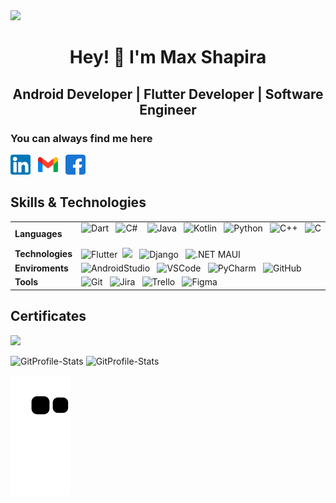 <img src="https://i.postimg.cc/3RZVNs8q/1632265093435.jpg" >

#  <p align ="center" height="40px" width="40px"> Hey! 👋 I'm Max Shapira </p>
##     <p align = "center"> Android Developer | Flutter Developer | Software Engineer </p>


### You can always find me here 
[![LinkedIn](https://github.com/StavRabinovich/StavRabinovich/blob/main/icons/linkedin32.png)](https://www.linkedin.com/in/maximshapira/) &nbsp;
[![Email](https://github.com/StavRabinovich/StavRabinovich/blob/main/icons/gmail32.png)](mailto:itsjustmax9@gmail.com) &nbsp;
[![Facebook](https://github.com/StavRabinovich/StavRabinovich/blob/main/icons/facebook32.png)](https://www.facebook.com/MaxShap/)

 
 ## Skills & Technologies
| | |
|---|---|
| **Languages**	|   ![Dart](https://img.shields.io/badge/Dart-0175C2?style=flat&logo=dart&logoColor=white) &nbsp; ![C#](https://img.shields.io/badge/C%23-00599C?style=flat&logo=csharp&logoColor=white) &nbsp;  &nbsp;![Java](https://img.shields.io/badge/Java-ED8B00?style=flat&logo=openjdk&logoColor=white) &nbsp;  ![Kotlin](https://img.shields.io/badge/Kotlin-0095D5?&style=flat&logo=kotlin&logoColor=white) &nbsp; ![Python](https://img.shields.io/badge/Python-3776AB?style=flat&logo=python&logoColor=white) &nbsp; ![C++](https://img.shields.io/badge/C%2B%2B-00599C?style=flat&logo=c%2B%2B&logoColor=white) &nbsp; ![C](https://img.shields.io/badge/C-00599C?style=flat&logo=c&logoColor=white) &nbsp; 
| **Technologies**	|![Flutter](https://img.shields.io/badge/Flutter-02569B?style=flat&logo=flutter&logoColor=white)&nbsp;  ![](https://img.shields.io/badge/-Firebase-black?logo=Firebase&style=flat)  &nbsp; ![Django](https://img.shields.io/badge/Django-092E20?style=flat&logo=django&logoColor=white)  &nbsp; ![.NET MAUI](https://img.shields.io/badge/MAUI-512BD4?style=flat&logo=.NET&logoColor=white)  &nbsp; |
| **Enviroments** | ![AndroidStudio](https://img.shields.io/badge/Android_Studio-3DDC84?style=flat&logo=android-studio&logoColor=white)  &nbsp; ![VSCode](https://img.shields.io/badge/VS_Code-0078D4?style=flat&logo=visual%20studio%20code&logoColor=white)  &nbsp;  ![PyCharm](https://img.shields.io/badge/PyCharm-000000.svg?&style=flat&logo=PyCharm&logoColor=white)  &nbsp; ![GitHub](https://img.shields.io/badge/GitHub-100000?style=flat&logo=github&logoColor=white) &nbsp;  |
| **Tools**	|![Git](https://img.shields.io/badge/GIT-E44C30?style=flat&logo=git&logoColor=white) &nbsp; ![Jira](https://img.shields.io/badge/Jira-0052CC?style=flat&logo=Jira&logoColor=white) &nbsp; ![Trello](https://img.shields.io/badge/Trello-0052CC?style=flat&logo=trello&logoColor=white)  &nbsp; ![Figma](https://img.shields.io/badge/Figma-F24E1E?style=flat&logo=figma&logoColor=white)  &nbsp;

## Certificates
<img src="https://udemy-certificate.s3.amazonaws.com/image/UC-257e7545-310a-4445-86a8-3ea462a8835a.jpg" width='350'>

![GitProfile-Stats](https://github-readme-stats.vercel.app/api/top-langs?username=JustMax7CB&show_icons=true&theme=radical) ![GitProfile-Stats](https://github-readme-stats.vercel.app/api?username=JustMax7CB&show_icons=true&theme=radical) 

![snake gif](https://github.com/JustMax7CB/JustMax7CB/blob/output/github-contribution-grid-snake.svg)



